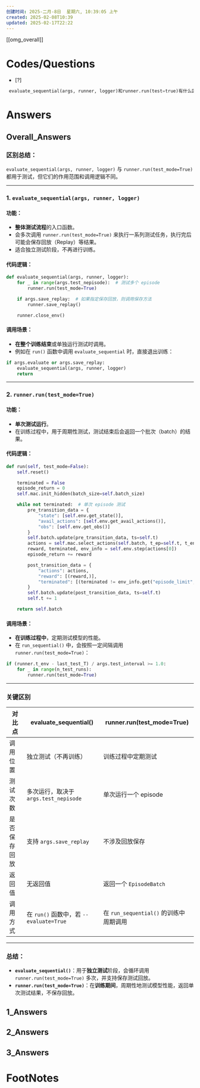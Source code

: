 ```yaml
---
创建时间: 2025-二月-8日  星期六, 10:39:05 上午
created: 2025-02-08T10:39
updated: 2025-02-17T22:22
---
```

[[omg_overall]]



# Codes/Questions

- [?] 


```python
 evaluate_sequential(args, runner, logger)和runner.run(test=true)有什么区别
```


# Answers

## Overall_Answers
### **区别总结**：  
`evaluate_sequential(args, runner, logger)` 与 `runner.run(test_mode=True)` 都用于测试，但它们的作用范围和调用逻辑不同。  

---

### **1. `evaluate_sequential(args, runner, logger)`**
#### **功能**：  
- **整体测试流程**的入口函数。
- 会多次调用 `runner.run(test_mode=True)` 来执行一系列测试任务，执行完后可能会保存回放（Replay）等结果。  
- 适合独立测试阶段，不再进行训练。

#### **代码逻辑**：
```python
def evaluate_sequential(args, runner, logger):
    for _ in range(args.test_nepisode):  # 测试多个 episode
        runner.run(test_mode=True)

    if args.save_replay:  # 如果指定保存回放，则调用保存方法
        runner.save_replay()

    runner.close_env()
```

#### **调用场景**：
- **在整个训练结束**或单独运行测试时调用。
- 例如在 `run()` 函数中调用 `evaluate_sequential` 时，直接退出训练：
```python
if args.evaluate or args.save_replay:
    evaluate_sequential(args, runner, logger)
    return
```

---

### **2. `runner.run(test_mode=True)`**
#### **功能**：  
- **单次测试运行**。  
- 在训练过程中，用于周期性测试，测试结束后会返回一个批次（batch）的结果。

#### **代码逻辑**：
```python
def run(self, test_mode=False):
    self.reset()

    terminated = False
    episode_return = 0
    self.mac.init_hidden(batch_size=self.batch_size)

    while not terminated:  # 单次 episode 测试
        pre_transition_data = {
            "state": [self.env.get_state()],
            "avail_actions": [self.env.get_avail_actions()],
            "obs": [self.env.get_obs()]
        }
        self.batch.update(pre_transition_data, ts=self.t)
        actions = self.mac.select_actions(self.batch, t_ep=self.t, t_env=self.t_env, test_mode=test_mode)
        reward, terminated, env_info = self.env.step(actions[0])
        episode_return += reward

        post_transition_data = {
            "actions": actions,
            "reward": [(reward,)],
            "terminated": [(terminated != env_info.get("episode_limit", False),)],
        }
        self.batch.update(post_transition_data, ts=self.t)
        self.t += 1

    return self.batch
```

#### **调用场景**：
- **在训练过程中**，定期测试模型的性能。  
- 在 `run_sequential()` 中，会按照一定间隔调用 `runner.run(test_mode=True)`：
```python
if (runner.t_env - last_test_T) / args.test_interval >= 1.0:
    for _ in range(n_test_runs):
        runner.run(test_mode=True)
```

---

### **关键区别**

| **对比点**           | **evaluate_sequential()**                | **runner.run(test_mode=True)**            |
|----------------------|-------------------------------------------|-------------------------------------------|
| 调用位置             | 独立测试（不再训练）                      | 训练过程中定期测试                        |
| 测试次数             | 多次运行，取决于 `args.test_nepisode`      | 单次运行一个 episode                      |
| 是否保存回放         | 支持 `args.save_replay`                   | 不涉及回放保存                            |
| 返回值               | 无返回值                                  | 返回一个 `EpisodeBatch`                   |
| 调用方式             | 在 `run()` 函数中，若 `--evaluate=True`   | 在 `run_sequential()` 的训练中周期调用    |

---

### **总结**：
- **`evaluate_sequential()`**：用于**独立测试**阶段，会循环调用 `runner.run(test_mode=True)` 多次，并支持保存测试回放。  
- **`runner.run(test_mode=True)`**：在**训练期间**，周期性地测试模型性能，返回单次测试结果，不保存回放。

## 1_Answers


## 2_Answers


## 3_Answers




# FootNotes
